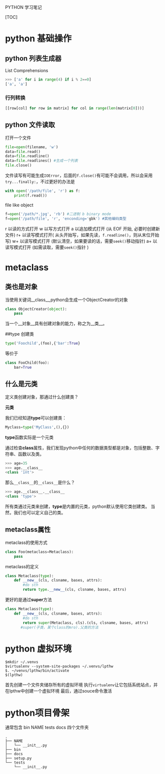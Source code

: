 PYTHON 学习笔记

[TOC]

# python 基础操作

## python 列表生成器

List Comprehensions

```python
>>> ['a' for i in range(4) if i % 2==0]
['a', 'a']
```

### 行列转换

```python
[[row[col] for row in matrix] for col in range(len(matrix[0]))]
```



## python 文件读取

打开一个文件

```python
file=open(filename, 'w')
data=file.read()
data=file.readline()
data=file.readlines() #生成一个列表	
file.close()
```

文件读写有可能生成`IOError`，后面的`f.close()`有可能不会调用，所以会采用`try...finally:`，不过更好的办法是

```python
with open('/path/file', 'r') as f:
    print(f.read())
```

file like object

```python
f=open('/path/*.jpg', 'rb') #二进制 b binary mode
f=open('/path/file', 'r', 'enconding='gbk') #其他编码类型
```

r 以读的方式打开
w 以写方式打开
a 以追加模式打开 (从 EOF 开始, 必要时创建新文件)
r+ 以读写模式打开( 从头开始写，如果先读，`f.readline()`，则从末位开始写)
w+ 以读写模式打开 (默认清空，如果要读的话，需要`seek()`移动指针)
a+ 以读写模式打开 (如需读取，需要`seek()`指针 )

# metaclass

## 类也是对象

当使用关键词__class__,python会生成一个ObjectCreator的对象

``` python
class ObjectCreator(object):
    pass
```

当一个__对象__具有创建对象的能力，称之为__类__。

##type 创建类

~~~python
type('Foochild',(foo),{'bar':True}
~~~

等价于

```python
class FooChild(foo):
	bar=True
```



## 什么是元类

定义类创建对象，那通过什么创建类？

__元类__

我们已经知道**type**可以创建类：

```python
Myclass=type('MyClass',(),{})
```

**type**函数实际是一个元类

通过检查**class**属性，我们发现python中任何的数据类型都是对象，包括整数、字符串、函数以及类。

```python
>>> age=35
>>> age.__class__
<class 'int'>
```

那么`__class__`的`__class__`是什么？

```python
>>> age.__class__.__class__
<class 'type'>
```

所有类通过元类来创建，**type**是内置的元类，python默认使用它类创建类。
当然，我们也可以定义自己的类。

## metaclass属性

metaclass的使用方式

```python
class Foo(metaclass=Metaclass):
    pass
```



metaclass的定义

```python
class Metaclass(type):
    def __new__(cls, clsname, bases, attrs):
        #do sth
        return type.__new__(cls, clsname, bases, attrs)
```

更好的是通过**super**方法

```python
class Metaclass(type):
    def __new__(cls, clsname, bases, attrs):
        #do sth
        return super(Metaclass, cls).(cls, clsname, bases, attrs)
       #super(子类，某个class的mro).父类的方法
```

# python 虚拟环境

```shell
$mkdir ~/.venvs
$virtualenv --system-site-packages ~/.venvs/lpthw 
$. ~/venvs/lpthw/bin/activate
$(lpthw)
```

首先创建一个文件夹储存所有的虚拟环境
执行`virtualenv`让它包括系统站点，并在lpthw中创建一个虚拟环境
最后，通过souce命令激活

# python项目骨架

通常包含 bin NAME tests docs 四个文件夹

```shell
.
├── NAME
│   └── __init__.py
├── bin
├── docs
├── setup.py
└── tests
    └── __init__.py
```

